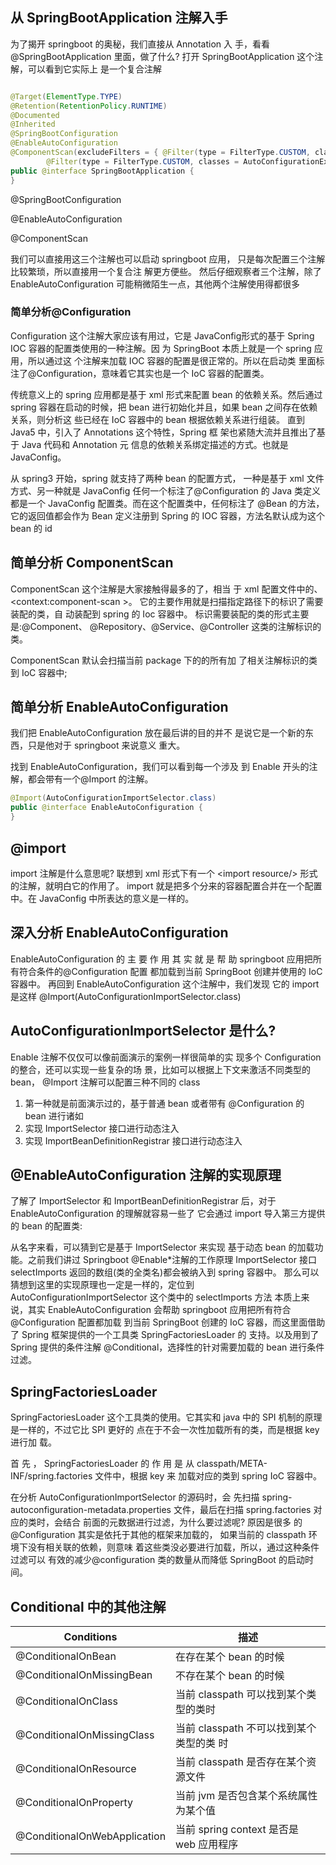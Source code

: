 ## 从 SpringBootApplication 注解入手

为了揭开 springboot 的奥秘，我们直接从 Annotation 入 手，看看@SpringBootApplication 里面，做了什么? 打开 SpringBootApplication 这个注解，可以看到它实际上 是一个复合注解

```java

@Target(ElementType.TYPE)
@Retention(RetentionPolicy.RUNTIME)
@Documented
@Inherited
@SpringBootConfiguration
@EnableAutoConfiguration
@ComponentScan(excludeFilters = { @Filter(type = FilterType.CUSTOM, classes = TypeExcludeFilter.class),
		@Filter(type = FilterType.CUSTOM, classes = AutoConfigurationExcludeFilter.class) })
public @interface SpringBootApplication {
}

```

@SpringBootConfiguration

@EnableAutoConfiguration

@ComponentScan

我们可以直接用这三个注解也可以启动 springboot 应用， 只是每次配置三个注解比较繁琐，所以直接用一个复合注 解更方便些。
然后仔细观察者三个注解，除了 EnableAutoConfiguration 可能稍微陌生一点，其他两个注解使用得都很多


### 简单分析@Configuration

Configuration 这个注解大家应该有用过，它是 JavaConfig形式的基于 Spring IOC 容器的配置类使用的一种注解。因 为 SpringBoot 本质上就是一个 spring 应用，所以通过这 个注解来加载 IOC 容器的配置是很正常的。所以在启动类 里面标注了@Configuration，意味着它其实也是一个 IoC 容器的配置类。

传统意义上的 spring 应用都是基于 xml 形式来配置 bean 的依赖关系。然后通过 spring 容器在启动的时候，把 bean 进行初始化并且，如果 bean 之间存在依赖关系，则分析这 些已经在 IoC 容器中的 bean 根据依赖关系进行组装。 直到 Java5 中，引入了 Annotations 这个特性，Spring 框 架也紧随大流并且推出了基于 Java 代码和 Annotation 元 信息的依赖关系绑定描述的方式。也就是 JavaConfig。

从 spring3 开始，spring 就支持了两种 bean 的配置方式， 一种是基于 xml 文件方式、另一种就是 JavaConfig 任何一个标注了@Configuration 的 Java 类定义都是一个 JavaConfig 配置类。而在这个配置类中，任何标注了 @Bean 的方法，它的返回值都会作为 Bean 定义注册到 Spring 的 IOC 容器，方法名默认成为这个 bean 的 id


## 简单分析 ComponentScan

ComponentScan 这个注解是大家接触得最多的了，相当 于 xml 配置文件中的、&lt;context:component-scan &gt;。 它的主要作用就是扫描指定路径下的标识了需要装配的类，自 动装配到 spring 的 Ioc 容器中。 标识需要装配的类的形式主要是:@Component、 @Repository、@Service、@Controller 这类的注解标识的 类。

ComponentScan 默认会扫描当前 package 下的的所有加 了相关注解标识的类到 IoC 容器中;

## 简单分析 EnableAutoConfiguration

我们把 EnableAutoConfiguration 放在最后讲的目的并不 是说它是一个新的东西，只是他对于 springboot 来说意义 重大。

找到 EnableAutoConfiguration，我们可以看到每一个涉及 到 Enable 开头的注解，都会带有一个@Import 的注解。

```java
@Import(AutoConfigurationImportSelector.class)
public @interface EnableAutoConfiguration {
}

```

## @import

import 注解是什么意思呢? 联想到 xml 形式下有一个 &lt;import resource/&gt; 形式的注解，就明白它的作用了。 import 就是把多个分来的容器配置合并在一个配置中。在 JavaConfig 中所表达的意义是一样的。

## 深入分析 EnableAutoConfiguration


EnableAutoConfiguration 的 主 要 作 用 其 实 就 是 帮 助 springboot 应用把所有符合条件的@Configuration 配置 都加载到当前 SpringBoot 创建并使用的 IoC 容器中。 再回到 EnableAutoConfiguration 这个注解中，我们发现 它的 import 是这样
@Import(AutoConfigurationImportSelector.class)

## AutoConfigurationImportSelector 是什么?

Enable 注解不仅仅可以像前面演示的案例一样很简单的实 现多个 Configuration 的整合，还可以实现一些复杂的场 景，比如可以根据上下文来激活不同类型的 bean， @Import 注解可以配置三种不同的 class
1. 第一种就是前面演示过的，基于普通 bean 或者带有 @Configuration 的 bean 进行诸如
2. 实现 ImportSelector 接口进行动态注入
3. 实现 ImportBeanDefinitionRegistrar 接口进行动态注入


## @EnableAutoConfiguration 注解的实现原理

了解了 ImportSelector 和 ImportBeanDefinitionRegistrar 后，对于 EnableAutoConfiguration 的理解就容易一些了 它会通过 import 导入第三方提供的 bean 的配置类:


从名字来看，可以猜到它是基于 ImportSelector 来实现 基于动态 bean 的加载功能。之前我们讲过 Springboot @Enable*注解的工作原理 ImportSelector 接口 selectImports 返回的数组(类的全类名)都会被纳入到 spring 容器中。 那么可以猜想到这里的实现原理也一定是一样的，定位到 AutoConfigurationImportSelector 这个类中的 selectImports 方法
本质上来说，其实 EnableAutoConfiguration 会帮助 springboot 应用把所有符合@Configuration 配置都加载 到当前 SpringBoot 创建的 IoC 容器，而这里面借助了 Spring 框架提供的一个工具类 SpringFactoriesLoader 的 支持。以及用到了 Spring 提供的条件注解 @Conditional，选择性的针对需要加载的 bean 进行条件 过滤。


## SpringFactoriesLoader

SpringFactoriesLoader 这个工具类的使用。它其实和 java 中的 SPI 机制的原理是一样的，不过它比 SPI 更好的 点在于不会一次性加载所有的类，而是根据 key 进行加 载。

首 先 ， SpringFactoriesLoader 的 作 用 是 从 classpath/META-INF/spring.factories 文件中，根据 key 来 加载对应的类到 spring IoC 容器中。

在分析 AutoConfigurationImportSelector 的源码时，会 先扫描 spring-autoconfiguration-metadata.properties 文件，最后在扫描 spring.factories 对应的类时，会结合 前面的元数据进行过滤，为什么要过滤呢? 原因是很多 的@Configuration 其实是依托于其他的框架来加载的， 如果当前的 classpath 环境下没有相关联的依赖，则意味 着这些类没必要进行加载，所以，通过这种条件过滤可以 有效的减少@configuration 类的数量从而降低 SpringBoot 的启动时间。

## Conditional 中的其他注解

|Conditions|描述|
|-----|----|
| @ConditionalOnBean|在存在某个 bean 的时候|
| @ConditionalOnMissingBean|不存在某个 bean 的时候|
| @ConditionalOnClass|当前 classpath 可以找到某个类型的类时|
|@ConditionalOnMissingClass|当前 classpath 不可以找到某个类型的类 时|
| @ConditionalOnResource|当前 classpath 是否存在某个资源文件
| @ConditionalOnProperty| 当前 jvm 是否包含某个系统属性为某个值|
|@ConditionalOnWebApplication| 当前 spring context 是否是 web 应用程序


 


 


 
